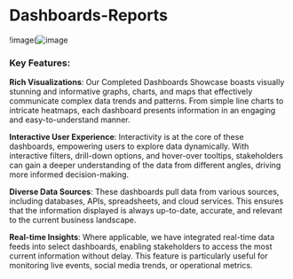 # Dashboards-Reports
!image(![image](https://github.com/ConatusForever/Dashboards-Reports/assets/84429597/55e7d1f6-378a-458e-b86c-73e9efb37cfb)

### Key Features:

**Rich Visualizations**: Our Completed Dashboards Showcase boasts visually stunning and informative graphs, charts, and maps that effectively communicate complex data trends and patterns. From simple line charts to intricate heatmaps, each dashboard presents information in an engaging and easy-to-understand manner.

**Interactive User Experience**: Interactivity is at the core of these dashboards, empowering users to explore data dynamically. With interactive filters, drill-down options, and hover-over tooltips, stakeholders can gain a deeper understanding of the data from different angles, driving more informed decision-making.

**Diverse Data Sources**: These dashboards pull data from various sources, including databases, APIs, spreadsheets, and cloud services. This ensures that the information displayed is always up-to-date, accurate, and relevant to the current business landscape.

**Real-time Insights**: Where applicable, we have integrated real-time data feeds into select dashboards, enabling stakeholders to access the most current information without delay. This feature is particularly useful for monitoring live events, social media trends, or operational metrics.
